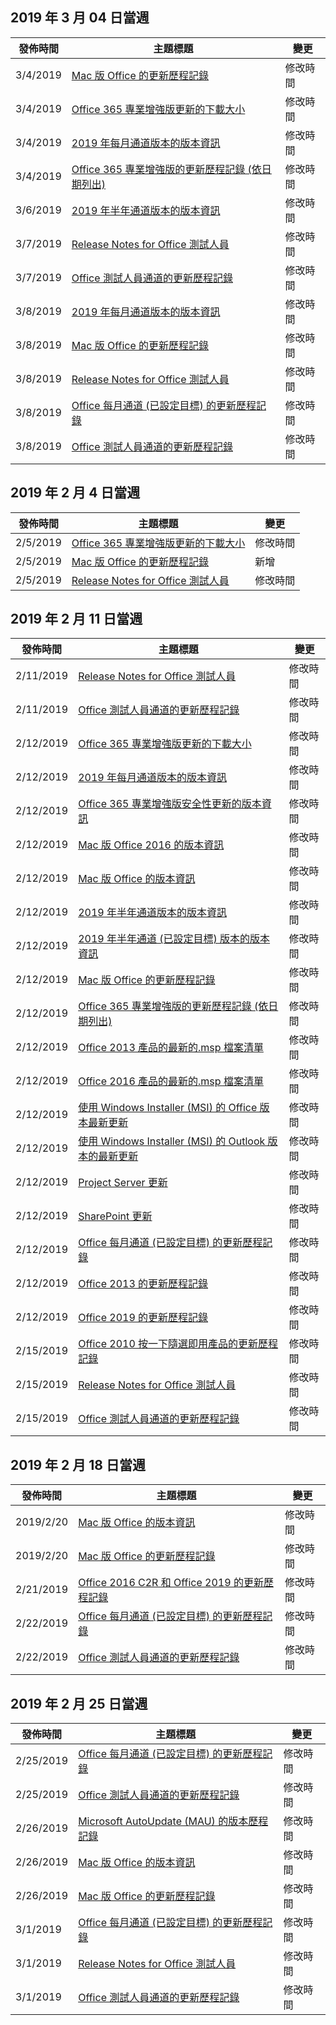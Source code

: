 <!-- This file is generated automatically each week. Changes made to this file will be overwritten.-->




## <a name="week-of-march-04-2019"></a>2019 年 3 月 04 日當週


| 發佈時間 |主題標題 | 變更 |
|------|------------|--------|
| 3/4/2019 | [Mac 版 Office 的更新歷程記錄](/OfficeUpdates/update-history-office-for-mac) | 修改時間 |
| 3/4/2019 | [Office 365 專業增強版更新的下載大小](/OfficeUpdates/download-sizes-office365-proplus-updates) | 修改時間 |
| 3/4/2019 | [2019 年每月通道版本的版本資訊](/OfficeUpdates/monthly-channel-2019) | 修改時間 |
| 3/4/2019 | [Office 365 專業增強版的更新歷程記錄 (依日期列出)](/OfficeUpdates/update-history-office365-proplus-by-date) | 修改時間 |
| 3/6/2019 | [2019 年半年通道版本的版本資訊](/OfficeUpdates/semi-annual-channel-2019) | 修改時間 |
| 3/7/2019 | [Release Notes for Office 測試人員](/OfficeUpdates/release-notes-office-insider) | 修改時間 |
| 3/7/2019 | [Office 測試人員通道的更新歷程記錄](/OfficeUpdates/update-history-office-insider) | 修改時間 |
| 3/8/2019 | [2019 年每月通道版本的版本資訊](/OfficeUpdates/monthly-channel-2019) | 修改時間 |
| 3/8/2019 | [Mac 版 Office 的更新歷程記錄](/OfficeUpdates/update-history-office-for-mac) | 修改時間 |
| 3/8/2019 | [Release Notes for Office 測試人員](/OfficeUpdates/release-notes-office-insider) | 修改時間 |
| 3/8/2019 | [Office 每月通道 (已設定目標) 的更新歷程記錄](/OfficeUpdates/update-history-monthly-channel-targeted) | 修改時間 |
| 3/8/2019 | [Office 測試人員通道的更新歷程記錄](/OfficeUpdates/update-history-office-insider) | 修改時間 |


## <a name="week-of-february-04-2019"></a>2019 年 2 月 4 日當週


| 發佈時間 |主題標題 | 變更 |
|------|------------|--------|
| 2/5/2019 | [Office 365 專業增強版更新的下載大小](/OfficeUpdates/download-sizes-office365-proplus-updates) | 修改時間 |
| 2/5/2019 | [Mac 版 Office 的更新歷程記錄](/OfficeUpdates/release-notes-office-insider) | 新增 |
| 2/5/2019 | [Release Notes for Office 測試人員](/OfficeUpdates/release-notes-office-insider) | 修改時間 |


## <a name="week-of-february-11-2019"></a>2019 年 2 月 11 日當週


| 發佈時間 |主題標題 | 變更 |
|------|------------|--------|
| 2/11/2019 | [Release Notes for Office 測試人員](/OfficeUpdates/release-notes-office-insider) | 修改時間 |
| 2/11/2019 | [Office 測試人員通道的更新歷程記錄](/OfficeUpdates/update-history-office-insider) | 修改時間 |
| 2/12/2019 | [Office 365 專業增強版更新的下載大小](/OfficeUpdates/download-sizes-office365-proplus-updates) | 修改時間 |
| 2/12/2019 | [2019 年每月通道版本的版本資訊](/OfficeUpdates/monthly-channel-2019) | 修改時間 |
| 2/12/2019 | [Office 365 專業增強版安全性更新的版本資訊](/OfficeUpdates/office365-proplus-security-updates) | 修改時間 |
| 2/12/2019 | [Mac 版 Office 2016 的版本資訊](/OfficeUpdates/release-notes-office-2016-mac) | 修改時間 |
| 2/12/2019 | [Mac 版 Office 的版本資訊](/OfficeUpdates/release-notes-office-for-mac) | 修改時間 |
| 2/12/2019 | [2019 年半年通道版本的版本資訊](/OfficeUpdates/semi-annual-channel-2019) | 修改時間 |
| 2/12/2019 | [2019 年半年通道 (已設定目標) 版本的版本資訊](/OfficeUpdates/semi-annual-channel-targeted-2019) | 修改時間 |
| 2/12/2019 | [Mac 版 Office 的更新歷程記錄](/OfficeUpdates/update-history-office-for-mac) | 修改時間 |
| 2/12/2019 | [Office 365 專業增強版的更新歷程記錄 (依日期列出)](/OfficeUpdates/update-history-office365-proplus-by-date) | 修改時間 |
| 2/12/2019 | [Office 2013 產品的最新的.msp 檔案清單](/OfficeUpdates/msp-files-office-2013) | 修改時間 |
| 2/12/2019 | [Office 2016 產品的最新的.msp 檔案清單](/OfficeUpdates/msp-files-office-2016) | 修改時間 |
| 2/12/2019 | [使用 Windows Installer (MSI) 的 Office 版本最新更新](/OfficeUpdates/office-updates-msi) | 修改時間 |
| 2/12/2019 | [使用 Windows Installer (MSI) 的 Outlook 版本的最新更新](/OfficeUpdates/outlook-updates-msi) | 修改時間 |
| 2/12/2019 | [Project Server 更新](/OfficeUpdates/project-server-updates) | 修改時間 |
| 2/12/2019 | [SharePoint 更新](/OfficeUpdates/sharepoint-updates) | 修改時間 |
| 2/12/2019 | [Office 每月通道 (已設定目標) 的更新歷程記錄](/OfficeUpdates/update-history-monthly-channel-targeted) | 修改時間 |
| 2/12/2019 | [Office 2013 的更新歷程記錄](/OfficeUpdates/update-history-office-2013) | 修改時間 |
| 2/12/2019 | [Office 2019 的更新歷程記錄](/OfficeUpdates/update-history-office-2019) | 修改時間 |
| 2/15/2019 | [Office 2010 按一下隨選即用產品的更新歷程記錄](/OfficeUpdates/update-history-office-2010-click-to-run) | 修改時間 |
| 2/15/2019 | [Release Notes for Office 測試人員](/OfficeUpdates/release-notes-office-insider) | 修改時間 |
| 2/15/2019 | [Office 測試人員通道的更新歷程記錄](/OfficeUpdates/update-history-office-insider) | 修改時間 |


## <a name="week-of-february-18-2019"></a>2019 年 2 月 18 日當週


| 發佈時間 |主題標題 | 變更 |
|------|------------|--------|
| 2019/2/20 | [Mac 版 Office 的版本資訊](/OfficeUpdates/release-notes-office-for-mac) | 修改時間 |
| 2019/2/20 | [Mac 版 Office 的更新歷程記錄](/OfficeUpdates/update-history-office-for-mac) | 修改時間 |
| 2/21/2019 | [Office 2016 C2R 和 Office 2019 的更新歷程記錄](/OfficeUpdates/update-history-office-2019) | 修改時間 |
| 2/22/2019 | [Office 每月通道 (已設定目標) 的更新歷程記錄](/OfficeUpdates/update-history-monthly-channel-targeted) | 修改時間 |
| 2/22/2019 | [Office 測試人員通道的更新歷程記錄](/OfficeUpdates/update-history-office-insider) | 修改時間 |


## <a name="week-of-february-25-2019"></a>2019 年 2 月 25 日當週


| 發佈時間 |主題標題 | 變更 |
|------|------------|--------|
| 2/25/2019 | [Office 每月通道 (已設定目標) 的更新歷程記錄](/OfficeUpdates/update-history-monthly-channel-targeted) | 修改時間 |
| 2/25/2019 | [Office 測試人員通道的更新歷程記錄](/OfficeUpdates/update-history-office-insider) | 修改時間 |
| 2/26/2019 | [Microsoft AutoUpdate (MAU) 的版本歷程記錄](/OfficeUpdates/release-history-microsoft-autoupdate) | 修改時間 |
| 2/26/2019 | [Mac 版 Office 的版本資訊](/OfficeUpdates/release-notes-office-for-mac) | 修改時間 |
| 2/26/2019 | [Mac 版 Office 的更新歷程記錄](/OfficeUpdates/update-history-office-for-mac) | 修改時間 |
| 3/1/2019 | [Office 每月通道 (已設定目標) 的更新歷程記錄](/OfficeUpdates/update-history-monthly-channel-targeted) | 修改時間 |
| 3/1/2019 | [Release Notes for Office 測試人員](/OfficeUpdates/release-notes-office-insider) | 修改時間 |
| 3/1/2019 | [Office 測試人員通道的更新歷程記錄](/OfficeUpdates/update-history-office-insider) | 修改時間 |
